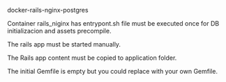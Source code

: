 docker-rails-nginx-postgres

Container rails_niginx has entrypont.sh file must be executed once for DB initializacion and assets precompile.

The rails app must be started manually.

The Rails app content must be copied to application folder. 

The initial Gemfile is empty but you could replace with your own Gemfile.
